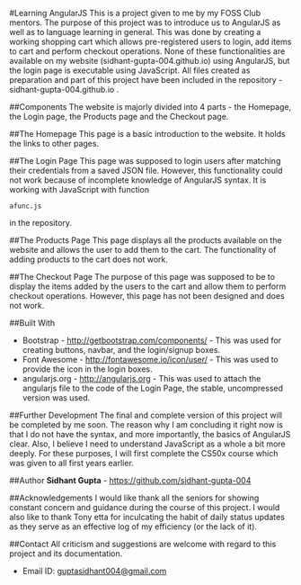 #Learning AngularJS
This is a project given to me by my FOSS Club mentors. The purpose of this project was to introduce us to AngularJS as well as to language learning in general. This was done by creating a working shopping cart which allows pre-registered users to login, add items to cart and perform checkout operations. None of these functionalities are available on my website (sidhant-gupta-004.github.io) using AngularJS, but the login page is executable using JavaScript. All files created as preparation and part of this project have been included in the repository - sidhant-gupta-004.github.io .

##Components
The website is majorly divided into 4 parts - the Homepage, the Login page, the Products page and the Checkout page.

##The Homepage
This page is a basic introduction to the website. It holds the links to other pages.

##The Login Page
This page was supposed to login users after matching their credentials from a saved JSON file. However, this functionality could not work because of incomplete knowledge of AngularJS syntax. It is working with JavaScript with function
```
afunc.js
```
in the repository.

##The Products Page
This page displays all the products available on the website and allows the user to add them to the cart. The functionality of adding products to the cart does not work.

##The Checkout Page
The purpose of this page was supposed to be to display the items added by the users to the cart and allow them to perform checkout operations. However, this page has not been designed and does not work.

##Built With
* Bootstrap - http://getbootstrap.com/components/ - This was used for creating buttons, navbar, and the login/signup boxes.
* Font Awesome - http://fontawesome.io/icon/user/ - This was used to provide the icon in the login boxes.
* angularjs.org - http://angularjs.org - This was used to attach the angularjs file to the code of the Login Page, the stable, uncompressed version was used.

##Further Development
The final and complete version of this project will be completed by me soon. The reason why I am concluding it right now is that I do not have the syntax, and more importantly, the basics of AngularJS clear. Also, I believe I need to understand JavaScript as a whole a bit more deeply. For these purposes, I will first complete the CS50x course which was given to all first years earlier.

##Author
**Sidhant Gupta** - https://github.com/sidhant-gupta-004

##Acknowledgements
I would like thank all the seniors for showing constant concern and guidance during the course of this project. I would also like to thank Tony etta for inculcating the habit of daily status updates as they serve as an effective log of my efficiency (or the lack of it).

##Contact
All criticism and suggestions are welcome with regard to this project and its documentation.
* Email ID: guptasidhant004@gmail.com
